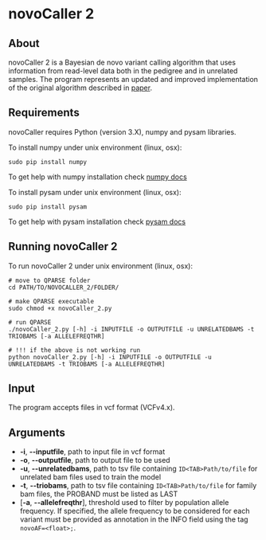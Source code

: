 # novoCaller 2

## About
novoCaller 2 is a Bayesian de novo variant calling algorithm that uses information from read-level data both in the pedigree and in unrelated samples.
The program represents an updated and improved implementation of the original algorithm described in [paper](https://academic.oup.com/bioinformatics/advance-article/doi/10.1093/bioinformatics/bty749/5087716).

## Requirements
novoCaller requires Python (version 3.X), numpy and pysam libraries.

To install numpy under unix environment (linux, osx):

    sudo pip install numpy

To get help with numpy installation check
[numpy docs](https://docs.scipy.org/doc/ "numpy documentation")

To install pysam under unix environment (linux, osx):

    sudo pip install pysam

To get help with pysam installation check
[pysam docs](https://pysam.readthedocs.io/en/latest/installation.html "pysam documentation")

## Running novoCaller 2
To run novoCaller 2 under unix environment (linux, osx):

    # move to QPARSE folder
    cd PATH/TO/NOVOCALLER_2/FOLDER/

    # make QPARSE executable
    sudo chmod +x novoCaller_2.py

    # run QPARSE
    ./novoCaller_2.py [-h] -i INPUTFILE -o OUTPUTFILE -u UNRELATEDBAMS -t TRIOBAMS [-a ALLELEFREQTHR]

    # !!! if the above is not working run
    python novoCaller_2.py [-h] -i INPUTFILE -o OUTPUTFILE -u UNRELATEDBAMS -t TRIOBAMS [-a ALLELEFREQTHR]

## Input
The program accepts files in vcf format (VCFv4.x).

## Arguments
  - **-i**, **--inputfile**, path to input file in vcf format
  - **-o**, **--outputfile**, path to output file to be used
  - **-u**, **--unrelatedbams**, path to tsv file containing `ID<TAB>Path/to/file` for unrelated bam files used to train the model
  - **-t**, **--triobams**, path to tsv file containing `ID<TAB>Path/to/file` for family bam files, the PROBAND must be listed as LAST
  - [**-a**, **--allelefreqthr**], threshold used to filter by population allele frequency. If specified, the allele frequency to be considered for each variant must be provided as annotation in the INFO field using the tag `novoAF=<float>;`.
